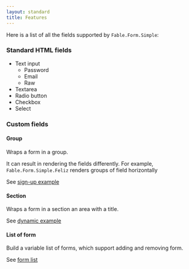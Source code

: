 ```yaml
---
layout: standard
title: Features
---
```


Here is a list of all the fields supported by `Fable.Form.Simple`:

### Standard HTML fields

- Text input
    - Password
    - Email
    - Raw
- Textarea
- Radio button
- Checkbox
- Select

### Custom fields

#### Group

Wraps a form in a group.

It can result in rendering the fields differently. For example, `Fable.Form.Simple.Feliz` renders groups of field horizontally

See [sign-up example](/Fable.Form/examples/index.html#sign-up)

#### Section

Wraps a form in a section an area with a title.

See [dynamic example](/Fable.Form/examples/index.html#dynamic-form)

#### List of form

Build a variable list of forms, which support adding and removing form.

See [form list](/Fable.Form/examples/index.html#form-list)
